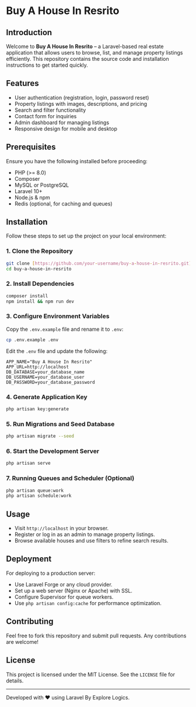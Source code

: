 # Buy A House In Resrito

## Introduction
Welcome to **Buy A House In Resrito** – a Laravel-based real estate application that allows users to browse, list, and manage property listings efficiently. This repository contains the source code and installation instructions to get started quickly.

## Features
- User authentication (registration, login, password reset)
- Property listings with images, descriptions, and pricing
- Search and filter functionality
- Contact form for inquiries
- Admin dashboard for managing listings
- Responsive design for mobile and desktop

## Prerequisites
Ensure you have the following installed before proceeding:
- PHP (>= 8.0)
- Composer
- MySQL or PostgreSQL
- Laravel 10+
- Node.js & npm
- Redis (optional, for caching and queues)

## Installation
Follow these steps to set up the project on your local environment:

### 1. Clone the Repository
```bash
git clone [https://github.com/your-username/buy-a-house-in-resrito.git](https://github.com/yaseen041/buyahouseinrosaritolaravel.git)
cd buy-a-house-in-resrito
```

### 2. Install Dependencies
```bash
composer install
npm install && npm run dev
```

### 3. Configure Environment Variables
Copy the `.env.example` file and rename it to `.env`:
```bash
cp .env.example .env
```
Edit the `.env` file and update the following:
```env
APP_NAME="Buy A House In Resrito"
APP_URL=http://localhost
DB_DATABASE=your_database_name
DB_USERNAME=your_database_user
DB_PASSWORD=your_database_password
```

### 4. Generate Application Key
```bash
php artisan key:generate
```

### 5. Run Migrations and Seed Database
```bash
php artisan migrate --seed
```

### 6. Start the Development Server
```bash
php artisan serve
```

### 7. Running Queues and Scheduler (Optional)
```bash
php artisan queue:work
php artisan schedule:work
```

## Usage
- Visit `http://localhost` in your browser.
- Register or log in as an admin to manage property listings.
- Browse available houses and use filters to refine search results.

## Deployment
For deploying to a production server:
- Use Laravel Forge or any cloud provider.
- Set up a web server (Nginx or Apache) with SSL.
- Configure Supervisor for queue workers.
- Use `php artisan config:cache` for performance optimization.

## Contributing
Feel free to fork this repository and submit pull requests. Any contributions are welcome!

## License
This project is licensed under the MIT License. See the `LICENSE` file for details.

---
Developed with ❤️ using Laravel By Explore Logics.

